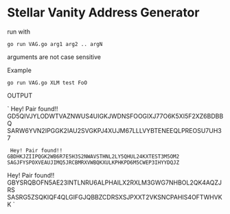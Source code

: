 # Stellar Vanity Address Generator
run with

`go run VAG.go arg1 arg2 .. argN `

arguments are not case sensitive 



Example

`
go run VAG.go XLM test FoO `

OUTPUT


`
Hey! Pair found!! 
   GD5QIVJYLODWTVAZNWUS4UIGKJWDNSFOOGIXJ77O6K5XI5F2XZ6BDBBQ SARW6YVN2IPGGK2IAU2SVGKPJ4XUJM67LLLVYBTENEEQLPREOSU7UH37
     
     
     Hey! Pair found!!  GBDHKJZIIPQGK2WB6R7E5H3S2NWAVSTHNL2LY5QHUL24KXTEST3M5OM2 SAGJFYSPOXVEAUJIMQ5JRCBMRXVWBQKXULKPHKPD6M5CWEP3IHYYDQJZ
   
   
   
   Hey! Pair found!! 
   GBYSRQBOFN5AE23INTLNRU6ALPHAILX2RXLM3GWG7NHBOL2QK4AQZJRS SASRG5ZSQKIQF4QLGIFGJQBBZCDRSXSJPXXT2VKSNCPAHIS4OFTWHVKK
`
